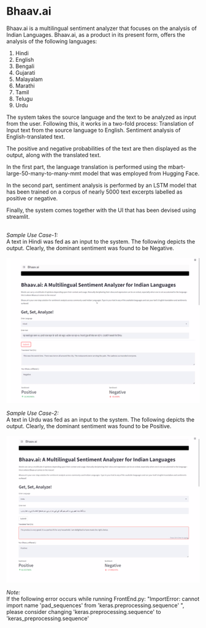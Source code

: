 # Bhaav.ai
Bhaav.ai is a multilingual sentiment analyzer that focuses on the analysis of Indian Languages. Bhaav.ai, as a product in its present form, offers the analysis of the following languages: 

1. Hindi <br>
2. English <br>
3. Bengali <br>
4. Gujarati <br>
5. Malayalam <br>
6. Marathi <br>
7. Tamil <br>
8. Telugu <br>
9. Urdu <br>

The system takes the source language and the text to be analyzed as input from the user. Following this, it works in a two-fold process:
Translation of Input text from the source language to English. 
Sentiment analysis of English-translated text.

The positive and negative probabilities of the text are then displayed as the output, along with the translated text.

In the first part, the language translation is performed using the mbart-large-50-many-to-many-mmt model that was employed from Hugging Face.

In the second part, sentiment analysis is performed by an LSTM model that has been trained on a corpus of nearly 5000 text excerpts labelled as positive or negative.  

Finally, the system comes together with the UI that has been devised using streamlit. <br><br>

*Sample Use Case-1:* <br>
A text in Hindi was fed as an input to the system. The following depicts the output. Clearly, the dominant sentiment was found to be Negative. <br> <br>
![Sample Output-1 (Source Language: Hindi)](images/sample1.png)
<br>

*Sample Use Case-2:* <br>
A text in Urdu was fed as an input to the system. The following depicts the output. Clearly, the dominant sentiment was found to be Positive. <br> <br>
![Sample Output-1 (Source Language: Hindi)](images/sample2.png)

*Note:* <br> If the following error occurs while running FrontEnd.py:
"ImportError: cannot import name 'pad_sequences' from 'keras.preprocessing.sequence' ", please consider changing 'keras.preprocessing.sequence' to 'keras_preprocessing.sequence'
